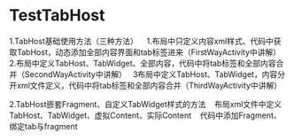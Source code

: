 # TestTabHost
  1.TabHost基础使用方法（三种方法）
    1.布局中只定义内容xml样式、代码中获取TabHost，动态添加全部内容界面和tab标签进来（FirstWayActivity中讲解）
    2.布局中定义TabHost、TabWidget、全部内容，代码中将tab标签和全部内容合并（SecondWayActivity中讲解）
    3布局中定义TabHost、TabWidget，内容分开xml文件定义，代码中将tab标签和全部内容合并（ThirdWayActivity中讲解）
    
  2.TabHost嵌套Fragment、自定义TabWidget样式的方法
    布局xml文件中定义TabHost、TabWidget、虚拟Content、实际Content
    代码中添加Fragment、绑定tab与fragment
